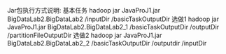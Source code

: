Jar包执行方式说明:
基本任务
hadoop jar JavaProJ1.jar BigDataLab2.BigDataLab2 /inputDir /basicTaskOutputDir
选做1
hadoop jar JavaProJ1.jar BigDataLab2.BigDataLab2_1 /basicTaskOutputDir /outputDir /partitionFileOutputDir
选做2
hadoop jar JavaProJ1.jar BigDataLab2.BigDataLab2_2 /basicTaskOutputDir /outputdir /inputDir


